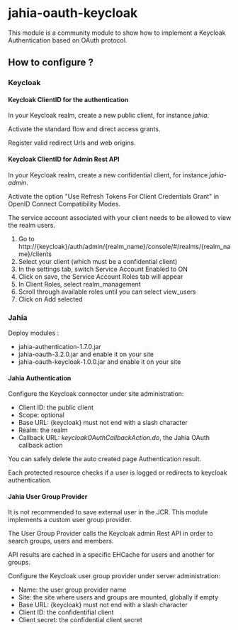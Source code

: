 # jahia-oauth-keycloak

This module is a community module to show how to implement a Keycloak Authentication based on OAuth protocol.

## How to configure ?

### Keycloak

#### Keycloak ClientID for the authentication
In your Keycloak realm, create a new public client, for instance *jahia*.

Activate the standard flow and direct access grants.

Register valid redirect Urls and web origins.

#### Keycloak ClientID for Admin Rest API
In your Keycloak realm, create a new confidential client, for instance *jahia-admin*.

Activate the option "Use Refresh Tokens For Client Credentials Grant" in OpenID Connect Compatibility Modes. 

The service account associated with your client needs to be allowed to view the realm users.
1. Go to http://{keycloak}/auth/admin/{realm_name}/console/#/realms/{realm_name}/clients
2. Select your client (which must be a confidential client)
3. In the settings tab, switch Service Account Enabled to ON
4. Click on save, the Service Account Roles tab will appear
5. In Client Roles, select realm_management
6. Scroll through available roles until you can select view_users
7. Click on Add selected

### Jahia
Deploy modules :
* jahia-authentication-1.7.0.jar
* jahia-oauth-3.2.0.jar and enable it on your site
* jahia-oauth-keycloak-1.0.0.jar and enable it on your site

#### Jahia Authentication

Configure the Keycloak connector under site administration:
* Client ID: the public client
* Scope: optional
* Base URL: {keycloak} must not end with a slash character
* Realm: the realm
* Callback URL: *keycloakOAuthCallbackAction.do*, the Jahia OAuth callback action

You can safely delete the auto created page Authentication result.

Each protected resource checks if a user is logged or redirects to keycloak authentication.

#### Jahia User Group Provider

It is not recommended to save external user in the JCR. This module implements a custom user group provider.

The User Group Provider calls the Keycloak admin Rest API in order to search groups, users and members.

API results are cached in a specific EHCache for users and another for groups.

Configure the Keycloak user group provider under server administration:
* Name: the user group provider name
* Site: the site where users and groups are mounted, globally if empty
* Base URL: {keycloak} must not end with a slash character
* Client ID: the confidentifial client
* Client secret: the confidential client secret  

